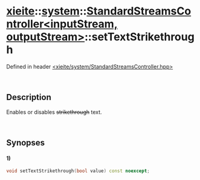 # [xieite](../../../xieite.md)\:\:[system](../../../system.md)\:\:[StandardStreamsController\<inputStream, outputStream\>](../../StandardStreamsController.md)\:\:setTextStrikethrough
Defined in header [<xieite/system/StandardStreamsController.hpp>](../../../../include/xieite/system/StandardStreamsController.hpp)

&nbsp;

## Description
Enables or disables ~~strikethrough~~ text.

&nbsp;

## Synopses
#### 1)
```cpp
void setTextStrikethrough(bool value) const noexcept;
```
